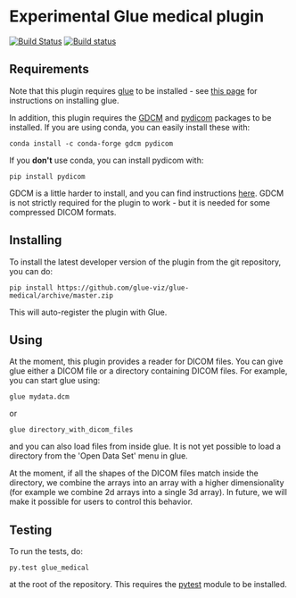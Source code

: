 Experimental Glue medical plugin
==============================

[![Build Status](https://travis-ci.org/glue-viz/glue-medical.svg)](https://travis-ci.org/glue-viz/glue-medical?branch=master)
[![Build status](https://ci.appveyor.com/api/projects/status/kerfkvju3umn75q0/branch/master?svg=true)](https://ci.appveyor.com/project/astrofrog/glue-medical/branch/master)

Requirements
------------

Note that this plugin requires [glue](http://glueviz.org/) to be installed -
see [this page](http://glueviz.org/en/latest/installation.html) for
instructions on installing glue.

In addition, this plugin requires the [GDCM](http://gdcm.sourceforge.net/) and 
[pydicom](http://pydicom.readthedocs.io/en/stable/) packages to be installed.
If you are using conda, you can easily install these with:

    conda install -c conda-forge gdcm pydicom

If you **don't** use conda, you can install pydicom with:

    pip install pydicom

GDCM is a little harder to install, and you can find instructions
[here](http://gdcm.sourceforge.net/wiki/index.php/Main_Page). GDCM is not
strictly required for the plugin to work - but it is needed for some
compressed DICOM formats.

Installing
----------

To install the latest developer version of the plugin from the git
repository, you can do:

    pip install https://github.com/glue-viz/glue-medical/archive/master.zip

This will auto-register the plugin with Glue.

Using
-----

At the moment, this plugin provides a reader for DICOM files. You can give
glue either a DICOM file or a directory containing DICOM files. For example,
you can start glue using:

    glue mydata.dcm

or

    glue directory_with_dicom_files

and you can also load files from inside glue. It is not yet possible to load
a directory from the 'Open Data Set' menu in glue.

At the moment, if all the shapes of the DICOM files match inside the directory,
we combine the arrays into an array with a higher dimensionality (for example
we combine 2d arrays into a single 3d array). In future, we will make it
possible for users to control this behavior.

Testing
-------

To run the tests, do:

    py.test glue_medical

at the root of the repository. This requires the [pytest](http://pytest.org)
module to be installed.
